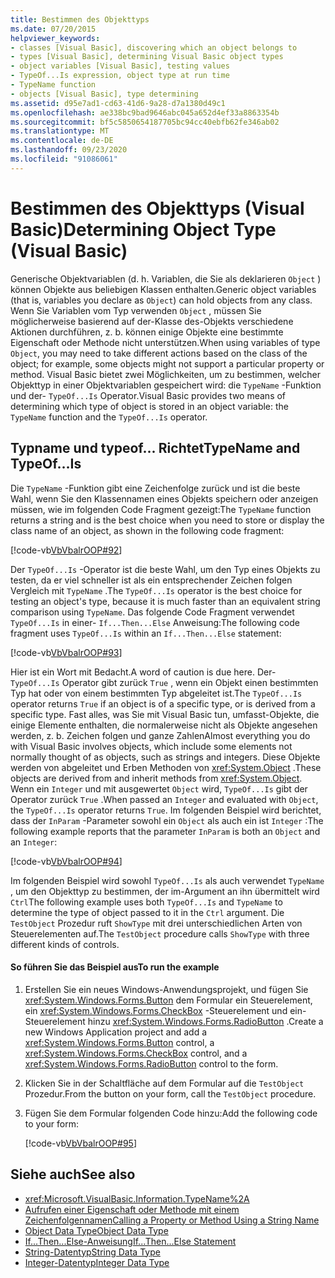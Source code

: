 ```yaml
---
title: Bestimmen des Objekttyps
ms.date: 07/20/2015
helpviewer_keywords:
- classes [Visual Basic], discovering which an object belongs to
- types [Visual Basic], determining Visual Basic object types
- object variables [Visual Basic], testing values
- TypeOf...Is expression, object type at run time
- TypeName function
- objects [Visual Basic], type determining
ms.assetid: d95e7ad1-cd63-41d6-9a28-d7a1380d49c1
ms.openlocfilehash: ae338bc9bad9646abc045a652d4ef33a8863354b
ms.sourcegitcommit: bf5c5850654187705bc94cc40ebfb62fe346ab02
ms.translationtype: MT
ms.contentlocale: de-DE
ms.lasthandoff: 09/23/2020
ms.locfileid: "91086061"
---
```

# <a name="determining-object-type-visual-basic"></a><span data-ttu-id="bf569-102">Bestimmen des Objekttyps (Visual Basic)</span><span class="sxs-lookup"><span data-stu-id="bf569-102">Determining Object Type (Visual Basic)</span></span>

<span data-ttu-id="bf569-103">Generische Objektvariablen (d. h. Variablen, die Sie als deklarieren `Object` ) können Objekte aus beliebigen Klassen enthalten.</span><span class="sxs-lookup"><span data-stu-id="bf569-103">Generic object variables (that is, variables you declare as `Object`) can hold objects from any class.</span></span> <span data-ttu-id="bf569-104">Wenn Sie Variablen vom Typ verwenden `Object` , müssen Sie möglicherweise basierend auf der-Klasse des-Objekts verschiedene Aktionen durchführen, z. b. können einige Objekte eine bestimmte Eigenschaft oder Methode nicht unterstützen.</span><span class="sxs-lookup"><span data-stu-id="bf569-104">When using variables of type `Object`, you may need to take different actions based on the class of the object; for example, some objects might not support a particular property or method.</span></span> <span data-ttu-id="bf569-105">Visual Basic bietet zwei Möglichkeiten, um zu bestimmen, welcher Objekttyp in einer Objektvariablen gespeichert wird: die `TypeName` -Funktion und der- `TypeOf...Is` Operator.</span><span class="sxs-lookup"><span data-stu-id="bf569-105">Visual Basic provides two means of determining which type of object is stored in an object variable: the `TypeName` function and the `TypeOf...Is` operator.</span></span>  
  
## <a name="typename-and-typeofis"></a><span data-ttu-id="bf569-106">Typname und typeof... Richtet</span><span class="sxs-lookup"><span data-stu-id="bf569-106">TypeName and TypeOf…Is</span></span>  

 <span data-ttu-id="bf569-107">Die `TypeName` -Funktion gibt eine Zeichenfolge zurück und ist die beste Wahl, wenn Sie den Klassennamen eines Objekts speichern oder anzeigen müssen, wie im folgenden Code Fragment gezeigt:</span><span class="sxs-lookup"><span data-stu-id="bf569-107">The `TypeName` function returns a string and is the best choice when you need to store or display the class name of an object, as shown in the following code fragment:</span></span>  
  
 [!code-vb[VbVbalrOOP#92](~/samples/snippets/visualbasic/VS_Snippets_VBCSharp/VbVbalrOOP/VB/OOP.vb#92)]  
  
 <span data-ttu-id="bf569-108">Der `TypeOf...Is` -Operator ist die beste Wahl, um den Typ eines Objekts zu testen, da er viel schneller ist als ein entsprechender Zeichen folgen Vergleich mit `TypeName` .</span><span class="sxs-lookup"><span data-stu-id="bf569-108">The `TypeOf...Is` operator is the best choice for testing an object's type, because it is much faster than an equivalent string comparison using `TypeName`.</span></span> <span data-ttu-id="bf569-109">Das folgende Code Fragment verwendet `TypeOf...Is` in einer- `If...Then...Else` Anweisung:</span><span class="sxs-lookup"><span data-stu-id="bf569-109">The following code fragment uses `TypeOf...Is` within an `If...Then...Else` statement:</span></span>  
  
 [!code-vb[VbVbalrOOP#93](~/samples/snippets/visualbasic/VS_Snippets_VBCSharp/VbVbalrOOP/VB/OOP.vb#93)]  
  
 <span data-ttu-id="bf569-110">Hier ist ein Wort mit Bedacht.</span><span class="sxs-lookup"><span data-stu-id="bf569-110">A word of caution is due here.</span></span> <span data-ttu-id="bf569-111">Der- `TypeOf...Is` Operator gibt zurück `True` , wenn ein Objekt einen bestimmten Typ hat oder von einem bestimmten Typ abgeleitet ist.</span><span class="sxs-lookup"><span data-stu-id="bf569-111">The `TypeOf...Is` operator returns `True` if an object is of a specific type, or is derived from a specific type.</span></span> <span data-ttu-id="bf569-112">Fast alles, was Sie mit Visual Basic tun, umfasst-Objekte, die einige Elemente enthalten, die normalerweise nicht als Objekte angesehen werden, z. b. Zeichen folgen und ganze Zahlen</span><span class="sxs-lookup"><span data-stu-id="bf569-112">Almost everything you do with Visual Basic involves objects, which include some elements not normally thought of as objects, such as strings and integers.</span></span> <span data-ttu-id="bf569-113">Diese Objekte werden von abgeleitet und Erben Methoden von <xref:System.Object> .</span><span class="sxs-lookup"><span data-stu-id="bf569-113">These objects are derived from and inherit methods from <xref:System.Object>.</span></span> <span data-ttu-id="bf569-114">Wenn ein `Integer` und mit ausgewertet `Object` wird, `TypeOf...Is` gibt der Operator zurück `True` .</span><span class="sxs-lookup"><span data-stu-id="bf569-114">When passed an `Integer` and evaluated with `Object`, the `TypeOf...Is` operator returns `True`.</span></span> <span data-ttu-id="bf569-115">Im folgenden Beispiel wird berichtet, dass der `InParam` -Parameter sowohl ein `Object` als auch ein ist `Integer` :</span><span class="sxs-lookup"><span data-stu-id="bf569-115">The following example reports that the parameter `InParam` is both an `Object` and an `Integer`:</span></span>  
  
 [!code-vb[VbVbalrOOP#94](~/samples/snippets/visualbasic/VS_Snippets_VBCSharp/VbVbalrOOP/VB/OOP.vb#94)]  
  
 <span data-ttu-id="bf569-116">Im folgenden Beispiel wird sowohl `TypeOf...Is` als auch verwendet `TypeName` , um den Objekttyp zu bestimmen, der im-Argument an ihn übermittelt wird `Ctrl`</span><span class="sxs-lookup"><span data-stu-id="bf569-116">The following example uses both `TypeOf...Is` and `TypeName` to determine the type of object passed to it in the `Ctrl` argument.</span></span> <span data-ttu-id="bf569-117">Die `TestObject` Prozedur ruft `ShowType` mit drei unterschiedlichen Arten von Steuerelementen auf.</span><span class="sxs-lookup"><span data-stu-id="bf569-117">The `TestObject` procedure calls `ShowType` with three different kinds of controls.</span></span>  
  
#### <a name="to-run-the-example"></a><span data-ttu-id="bf569-118">So führen Sie das Beispiel aus</span><span class="sxs-lookup"><span data-stu-id="bf569-118">To run the example</span></span>  
  
1. <span data-ttu-id="bf569-119">Erstellen Sie ein neues Windows-Anwendungsprojekt, und fügen Sie <xref:System.Windows.Forms.Button> dem Formular ein Steuerelement, ein <xref:System.Windows.Forms.CheckBox> -Steuerelement und ein-Steuerelement hinzu <xref:System.Windows.Forms.RadioButton> .</span><span class="sxs-lookup"><span data-stu-id="bf569-119">Create a new Windows Application project and add a <xref:System.Windows.Forms.Button> control, a <xref:System.Windows.Forms.CheckBox> control, and a <xref:System.Windows.Forms.RadioButton> control to the form.</span></span>  
  
2. <span data-ttu-id="bf569-120">Klicken Sie in der Schaltfläche auf dem Formular auf die `TestObject` Prozedur.</span><span class="sxs-lookup"><span data-stu-id="bf569-120">From the button on your form, call the `TestObject` procedure.</span></span>  
  
3. <span data-ttu-id="bf569-121">Fügen Sie dem Formular folgenden Code hinzu:</span><span class="sxs-lookup"><span data-stu-id="bf569-121">Add the following code to your form:</span></span>  
  
     [!code-vb[VbVbalrOOP#95](~/samples/snippets/visualbasic/VS_Snippets_VBCSharp/VbVbalrOOP/VB/OOP.vb#95)]  
  
## <a name="see-also"></a><span data-ttu-id="bf569-122">Siehe auch</span><span class="sxs-lookup"><span data-stu-id="bf569-122">See also</span></span>

- <xref:Microsoft.VisualBasic.Information.TypeName%2A>
- [<span data-ttu-id="bf569-123">Aufrufen einer Eigenschaft oder Methode mit einem Zeichenfolgennamen</span><span class="sxs-lookup"><span data-stu-id="bf569-123">Calling a Property or Method Using a String Name</span></span>](calling-a-property-or-method-using-a-string-name.md)
- [<span data-ttu-id="bf569-124">Object Data Type</span><span class="sxs-lookup"><span data-stu-id="bf569-124">Object Data Type</span></span>](../../../language-reference/data-types/object-data-type.md)
- [<span data-ttu-id="bf569-125">If...Then...Else-Anweisung</span><span class="sxs-lookup"><span data-stu-id="bf569-125">If...Then...Else Statement</span></span>](../../../language-reference/statements/if-then-else-statement.md)
- [<span data-ttu-id="bf569-126">String-Datentyp</span><span class="sxs-lookup"><span data-stu-id="bf569-126">String Data Type</span></span>](../../../language-reference/data-types/string-data-type.md)
- [<span data-ttu-id="bf569-127">Integer-Datentyp</span><span class="sxs-lookup"><span data-stu-id="bf569-127">Integer Data Type</span></span>](../../../language-reference/data-types/integer-data-type.md)
